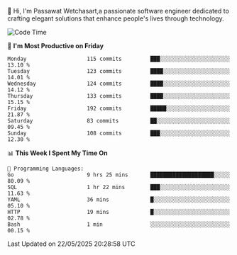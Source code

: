 
👋 Hi, I'm Passawat Wetchasart,a passionate software engineer dedicated to crafting elegant solutions that enhance people's lives through technology.


<!--START_SECTION:waka-->
![Code Time](http://img.shields.io/badge/Code%20Time-2%2C035%20hrs%2044%20mins-blue)

📅 **I'm Most Productive on Friday** 

```text
Monday                   115 commits         ███░░░░░░░░░░░░░░░░░░░░░░   13.10 % 
Tuesday                  123 commits         ████░░░░░░░░░░░░░░░░░░░░░   14.01 % 
Wednesday                124 commits         ████░░░░░░░░░░░░░░░░░░░░░   14.12 % 
Thursday                 133 commits         ████░░░░░░░░░░░░░░░░░░░░░   15.15 % 
Friday                   192 commits         █████░░░░░░░░░░░░░░░░░░░░   21.87 % 
Saturday                 83 commits          ██░░░░░░░░░░░░░░░░░░░░░░░   09.45 % 
Sunday                   108 commits         ███░░░░░░░░░░░░░░░░░░░░░░   12.30 % 
```


📊 **This Week I Spent My Time On** 

```text
💬 Programming Languages: 
Go                       9 hrs 25 mins       ████████████████████░░░░░   80.09 % 
SQL                      1 hr 22 mins        ███░░░░░░░░░░░░░░░░░░░░░░   11.63 % 
YAML                     36 mins             █░░░░░░░░░░░░░░░░░░░░░░░░   05.10 % 
HTTP                     19 mins             █░░░░░░░░░░░░░░░░░░░░░░░░   02.78 % 
Bash                     1 min               ░░░░░░░░░░░░░░░░░░░░░░░░░   00.15 % 
```


 Last Updated on 22/05/2025 20:28:58 UTC
<!--END_SECTION:waka-->

<!--
**markpassawat/markpassawat** is a ✨ _special_ ✨ repository because its `README.md` (this file) appears on your GitHub profile.

Here are some ideas to get you started:

- 🔭 I’m currently working on ...
- 🌱 I’m currently learning ...
- 👯 I’m looking to collaborate on ...
- 🤔 I’m looking for help with ...
- 💬 Ask me about ...
- 📫 How to reach me: ...
- 😄 Pronouns: He/Him
- ⚡ Fun fact: ...
-->
